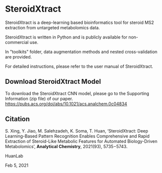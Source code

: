 # SteroidXtract

SteroidXtract is a deep-learning based bioinformatics tool for steroid MS2 extraction from untargeted metabolomics data.

SteroidXtract is written in Python and is publicly available for non-commercial use.

In "toolkits" folder, data augmentation methods and nested cross-validation are provided.

For detailed instructions, please refer to the user manual of SteroidXtract.

## Download SteroidXtract Model

To download the SteroidXtract CNN model, please go to the Supporting Information (zip file) of our paper. 
https://pubs.acs.org/doi/abs/10.1021/acs.analchem.0c04834

## Citation

S. Xing, Y. Jiao, M. Salehzadeh, K. Soma, T. Huan, ‘SteroidXtract: Deep Learning-Based Pattern Recognition Enables Comprehensive and Rapid Extraction of Steroid-Like Metabolic Features for Automated Biology-Driven Metabolomics’, **Analytical Chemistry**, 2021(93), 5735−5743.


HuanLab

Feb 5, 2021
